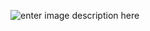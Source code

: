 ![enter image description here](https://media.licdn.com/dms/image/C4E16AQE2TMddPpvk7A/profile-displaybackgroundimage-shrink_350_1400/0/1632575710395?e=1682553600&v=beta&t=cCp2bvG4nPV1Xc3K1n3D89dD3ns3R_tZv938XRBy958)
